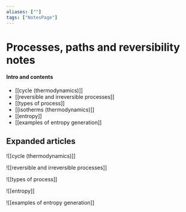 ```yaml
---
aliases: [""]
tags: ["NotesPage"]
---
```


# Processes, paths and reversibility notes

#### Intro and contents
- [[cycle (thermodynamics)]]
- [[reversible and irreversible processes]]
- [[types of process]]
- [[isotherms (thermodynamics)]]
- [[entropy]]
- [[examples of entropy generation]]

## Expanded articles
![[cycle (thermodynamics)]]

![[reversible and irreversible processes]]

![[types of process]]

![[entropy]]

![[examples of entropy generation]]